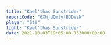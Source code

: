 ```yaml
---
title: "Kael'thas Sunstrider"
reportCode: "6XhjdQmtyfBJDVzN"
player: "Sté"
fight: "Kael'thas Sunstrider"
date: 2021-10-03T19:05:08.133000+00:00
---
```

